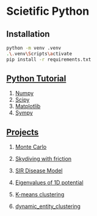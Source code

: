 # Scietific Python

## Installation

```bash
python -m venv .venv
.\.venv\Scripts\activate
pip install -r requirements.txt
```

## [Python Tutorial](https://youtube.com/playlist?list=PLkdGijFCNuVnGxo-1fSNcdHh5gZc17oRM)

1. [Numpy](https://github.com/SairaajSurve/scientific-python/tree/main/Numpy)
2. [Scipy](https://github.com/SairaajSurve/scientific-python/tree/main/Scipy)
3. [Matplotlib](https://github.com/SairaajSurve/scientific-python/tree/main/Matplotlib)
4. [Sympy](https://github.com/SairaajSurve/scientific-python/tree/main/SymPy)

## [Projects](https://www.youtube.com/playlist?list=PLkdGijFCNuVnMsuC4uFncWusSA9aUzzIp)

1. [Monte Carlo](https://github.com/SairaajSurve/scientific-python/blob/main/Projects/monte-carlo.ipynb)
2. [Skydiving with friction](https://github.com/SairaajSurve/scientific-python/blob/main/Projects/airfriction.ipynb)
3. [SIR Disease Model](https://github.com/SairaajSurve/scientific-python/blob/main/Projects/disease-model.ipynb)
4. [Eigenvalues of 1D potential](https://github.com/SairaajSurve/scientific-python/blob/main/Projects/1d-schrodinger.ipynb)
5. [K-means clustering](https://github.com/SairaajSurve/scientific-python/blob/main/Projects/kmeans.ipynb)

6. [dynamic_entity_clustering](https://github.com/SairaajSurve/scientific-python/blob/main/Projects/dynamic_entity_clustering.ipynb)
